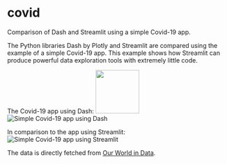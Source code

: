 # covid
Comparison of Dash and Streamlit using a simple Covid-19 app.

The Python libraries Dash by Plotly and Streamlit are compared using the example of a simple Covid-19 app. This example shows how Streamlit can produce powerful data exploration tools with extremely little code.

The Covid-19 app using Dash:
<img src="https://github.com/axelfiedler/covid/blob/main/dash_screenshot.PNG" width="100">
![Simple Covid-19 app using Dash](https://github.com/axelfiedler/covid/blob/main/dash_screenshot.PNG)

In comparison to the app using Streamlit:
![Simple Covid-19 app using Streamlit](https://github.com/axelfiedler/covid/blob/main/streamlit_screenshot.PNG)

The data is directly fetched from [Our World in Data](https://ourworldindata.org/coronavirus-source-data).
